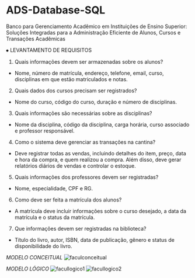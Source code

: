 # ADS-Database-SQL
Banco para Gerenciamento Acadêmico em Instituições de Ensino Superior:
Soluções Integradas para a Administração Eficiente de Alunos, Cursos e Transações Acadêmicas


⦁	 LEVANTAMENTO DE REQUISITOS

1. Quais informações devem ser armazenadas sobre os alunos?
 - Nome, número de matrícula, endereço, telefone, email, curso, disciplinas em que estão
matriculados e notas.

2. Quais dados dos cursos precisam ser registrados?
 - Nome do curso, código do curso, duração e número de disciplinas.

3. Quais informações são necessárias sobre as disciplinas?
 - Nome da disciplina, código da disciplina, carga horária, curso associado e professor
responsável.

4. Como o sistema deve gerenciar as transações na cantina?
 - Deve registrar todas as vendas, incluindo detalhes do item, preço, data e hora da compra, e
quem realizou a compra. Além disso, deve gerar relatórios diários de vendas e controlar o
estoque.

5. Quais informações dos professores devem ser registradas?
 - Nome, especialidade, CPF e RG.

6. Como deve ser feita a matrícula dos alunos?
 - A matrícula deve incluir informações sobre o curso desejado, a data da matrícula e o status
da matrícula.

7. Que informações devem ser registradas na biblioteca?
 - Título do livro, autor, ISBN, data de publicação, gênero e status de disponibilidade do livro.


*MODELO CONCEITUAL*
![faculconceitual](https://github.com/user-attachments/assets/decb4ead-61c5-4ced-9aab-55979f431374)

*MODELO LÓGICO*
![facullogico1](https://github.com/user-attachments/assets/f43c012b-96bc-4f47-96f1-a51d35bddae3)
![facullogico2](https://github.com/user-attachments/assets/d9c7c65f-2688-450d-abc4-7bc907d5307c)


